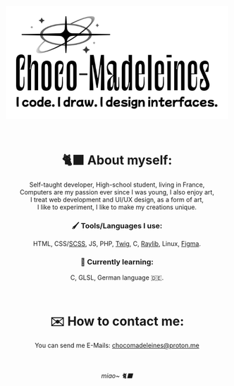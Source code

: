 <br>

<p align="center">
    <img src="docs/res/img/Header.svg">
</p>

<br>

<h1 align="center">🐈‍⬛ About myself:</h1>
<p align="center">
    Self-taught developer, High-school student, living in France,<br>
    Computers are my passion ever since I was young, I also enjoy art,<br>
    I treat web development and UI/UX design, as a form of art,<br>
    I like to experiment, I like to make my creations unique.
</p>

<h3 align="center">🖌️ Tools/Languages I use:</h3>
<p align="center">
    HTML, CSS/<a href="https://sass-lang.com/">SCSS</a>, JS, PHP, <a href="https://twig.symfony.com/">Twig</a>, C, <a href="https://www.raylib.com/">Raylib</a>, Linux, <a href="https://figma.com">Figma</a>.
</p>

<h3 align="center">📖 Currently learning:</h3>
<p align="center">
    C, GLSL, German language 🇩🇪.
</p>

<br>

<h1 align="center">✉️ How to contact me:</h1>
<p align="center">
    You can send me E-Mails: <a href="mailto:chocomadeleines@proton.me">chocomadeleines@proton.me</a>
</p>

<br>
<h6 align="center">miao~ 🐈‍⬛</h6>
